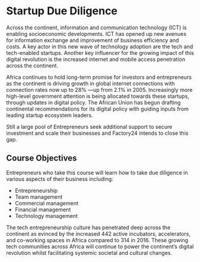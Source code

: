 # Startup Due Diligence

Across the continent, information and communication technology (ICT) is enabling socioeconomic developments. ICT has opened up new avenues for information exchange and improvement of business efficiency and costs. A key actor in this new wave of technology adoption are the tech and tech-enabled startups. Another key influencer for the growing impact of this digital revolution is the increased internet and mobile access penetration across the continent. 

Africa continues to hold long-term promise for investors and entrepreneurs as the continent is driving growth in global internet connections with connection rates now up to 28% —up from 2.1% in 2005. Increasingly more high-level government attention is being allocated towards these startups, through updates in digital policy. The African Union has begun drafting continental recommendations for its digital policy with guiding inputs from leading startup ecosystem leaders.

Still a large pool of Entrepreneurs seek additional support to secure investment and scale their businesses and Factory24 intends to close this gap. 

## Course Objectives

Entrepreneurs who take this course will learn how to take due diligence in various aspects of their business including:

* Entrepreneurship
* Team management
* Commercial management
* Financial management
* Technology management

The tech entrepreneurship culture has penetrated deep across the continent as evinced by the increased 442 active incubators, accelerators, and co-working spaces in Africa compared to 314  in 2016. These growing tech communities across Africa will continue to power the continent’s digital revolution whilst facilitating systemic societal and cultural changes.
